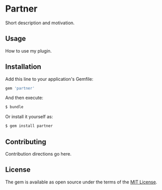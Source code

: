 # Partner
Short description and motivation.

## Usage
How to use my plugin.

## Installation
Add this line to your application's Gemfile:

```ruby
gem 'partner'
```

And then execute:
```bash
$ bundle
```

Or install it yourself as:
```bash
$ gem install partner
```

## Contributing
Contribution directions go here.

## License
The gem is available as open source under the terms of the [MIT License](https://opensource.org/licenses/MIT).
